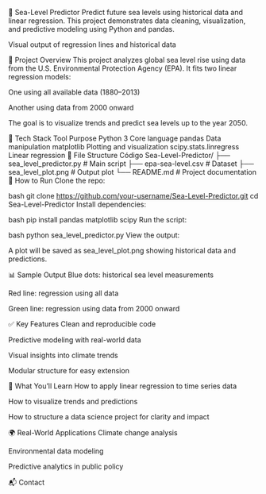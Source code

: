 🌊 Sea-Level Predictor
Predict future sea levels using historical data and linear regression. This project demonstrates data cleaning, visualization, and predictive modeling using Python and pandas.

Visual output of regression lines and historical data

📌 Project Overview
This project analyzes global sea level rise using data from the U.S. Environmental Protection Agency (EPA). It fits two linear regression models:

One using all available data (1880–2013)

Another using data from 2000 onward

The goal is to visualize trends and predict sea levels up to the year 2050.

🧰 Tech Stack
Tool	Purpose
Python 3	Core language
pandas	Data manipulation
matplotlib	Plotting and visualization
scipy.stats.linregress	Linear regression
📁 File Structure
Código
Sea-Level-Predictor/
├── sea_level_predictor.py      # Main script
├── epa-sea-level.csv           # Dataset
├── sea_level_plot.png          # Output plot
└── README.md                   # Project documentation
🚀 How to Run
Clone the repo:

bash
git clone https://github.com/your-username/Sea-Level-Predictor.git
cd Sea-Level-Predictor
Install dependencies:

bash
pip install pandas matplotlib scipy
Run the script:

bash
python sea_level_predictor.py
View the output:

A plot will be saved as sea_level_plot.png showing historical data and predictions.

📊 Sample Output
Blue dots: historical sea level measurements

Red line: regression using all data

Green line: regression using data from 2000 onward

✅ Key Features
Clean and reproducible code

Predictive modeling with real-world data

Visual insights into climate trends

Modular structure for easy extension

🧠 What You’ll Learn
How to apply linear regression to time series data

How to visualize trends and predictions

How to structure a data science project for clarity and impact

🌍 Real-World Applications
Climate change analysis

Environmental data modeling

Predictive analytics in public policy

📬 Contact
